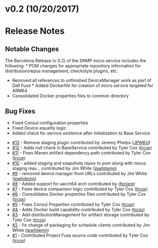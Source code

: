 # v0.2 (10/20/2017)
# Release Notes

## Notable Changes
The Barcelona Release (v 0.2) of the SNMP micro service includes the following:
* POM changes for appropriate repository information for distribution/repos management, checkstyle plugins, etc.
* Removed all references to unfinished DeviceManager work as part of Dell Fuse
* Added Dockerfile for creation of micro service targeted for ARM64
* Consolidated Docker properties files to common directory

## Bug Fixes
* Fixed Consul configuration properties
* Fixed Device equality logic
* Added check for service existence after initialization to Base Service

 - [#13](https://github.com/edgexfoundry/device-snmp/pull/13) - Remove staging plugin contributed by Jeremy Phelps ([JPWKU](https://github.com/JPWKU))
 - [#12](https://github.com/edgexfoundry/device-snmp/pull/12) - Adds null check in BaseService contributed by Tyler Cox ([trcox](https://github.com/trcox))
 - [#11](https://github.com/edgexfoundry/device-snmp/pull/11) - Fixes Maven artifact dependency path contributed by Tyler Cox ([trcox](https://github.com/trcox))
 - [#10](https://github.com/edgexfoundry/device-snmp/pull/10) - added staging and snapshots repos to pom along with nexus staging mav… contributed by Jim White ([jpwhitemn](https://github.com/jpwhitemn))
 - [#9](https://github.com/edgexfoundry/device-snmp/pull/9) - removed device manager from URLs contributed by Jim White ([jpwhitemn](https://github.com/jpwhitemn))
 - [#8](https://github.com/edgexfoundry/device-snmp/pull/8) - Added support for aarch64 arch contributed by ([feclare](https://github.com/feclare))
 - [#7](https://github.com/edgexfoundry/device-snmp/pull/7) - Fixes device comparison logic contributed by Tyler Cox ([trcox](https://github.com/trcox))
 - [#6](https://github.com/edgexfoundry/device-snmp/pull/6) - Consolidates Docker properties files contributed by Tyler Cox ([trcox](https://github.com/trcox))
 - [#5](https://github.com/edgexfoundry/device-snmp/pull/5) - Fixes Consul Properties contributed by Tyler Cox ([trcox](https://github.com/trcox))
 - [#4](https://github.com/edgexfoundry/device-snmp/pull/4) - Adds Docker build capability contributed by Tyler Cox ([trcox](https://github.com/trcox))
 - [#3](https://github.com/edgexfoundry/device-snmp/pull/3) - Add distributionManagement for artifact storage contributed by Tyler Cox ([trcox](https://github.com/trcox))
 - [#2](https://github.com/edgexfoundry/device-snmp/pull/2) - fix change of packaging for schedule clients contributed by Jim White ([jpwhitemn](https://github.com/jpwhitemn))
 - [#1](https://github.com/edgexfoundry/device-snmp/pull/1) - Contributed Project Fuse source code contributed by Tyler Cox ([trcox](https://github.com/trcox))

